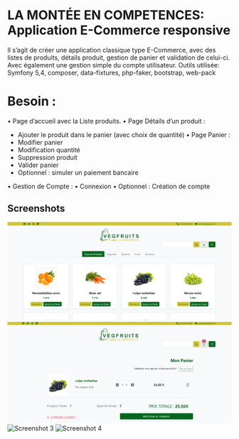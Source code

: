 # LA MONTÉE EN COMPETENCES: Application E-Commerce responsive
Il s’agit de créer une application classique type E-Commerce, avec des listes de
produits, détails produit, gestion de panier et validation de celui-ci. Avec
également une gestion simple du compte utilisateur.
Outils utilisée: Symfony 5,4, composer, data-fixtures, php-faker, bootstrap, web-pack

# Besoin :
• Page d’accueil avec la Liste produits.
• Page Détails d’un produit :
 - Ajouter le produit dans le panier (avec choix de quantité)
• Page Panier :
  - Modifier panier
  - Modification quantité
  - Suppression produit
  - Valider panier
  - Optionnel : simuler un paiement bancaire

• Gestion de Compte :
• Connexion
• Optionnel : Création de compte

## Screenshots

![Screenshot 1](./screenshots/products.png)
![Screenshot 2](./screenshots/Panier.png)
![Screenshot 3](./screenshots/EmptyPanier.png)
![Screenshot 4](./screenshots/registration.png)